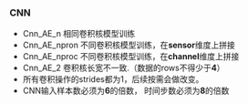 ### CNN
- Cnn_AE_n 相同卷积核模型训练
- Cnn_AE_npron 不同卷积核模型训练，在**sensor**维度上拼接
- Cnn_AE_nproc 不同卷积核模型训练，在**channel**维度上拼接
- Cnn_AE_2 卷积核长宽不一致.（数据的rows不得少于**4**）
- 所有卷积操作的strides都为1，后续按需会做改变。
- CNN输入样本数必须为**6**的倍数， 时间步数必须为**8**的倍数
